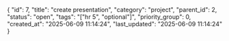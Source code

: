 {
  "id": 7,
  "title": "create presentation",
  "category": "project",
  "parent_id": 2,
  "status": "open",
  "tags": "[\"hr 5\", \"optional\"]",
  "priority_group": 0,
  "created_at": "2025-06-09 11:14:24",
  "last_updated": "2025-06-09 11:14:24"
}

